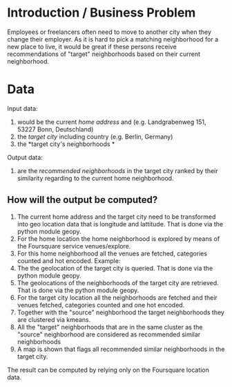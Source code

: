 # Introduction / Business Problem
Employees or freelancers often need to move to another city when they change their employer. 
As it is hard to pick a matching neighborhood for a new place to live, 
it would be great if these persons receive recommendations of "target" neighborhoods based on their current neighborhood.

# Data
Input data:
1. would be the current *home address* and (e.g. Landgrabenweg 151, 53227 Bonn, Deutschland)
2. the *target city* including country  (e.g. Berlin, Germany)
3. the *target city's neighborhoods *

Output data:
1. are the *recommended neighborhoods* in the target city ranked by their similarity regarding to the current home neighborhood.

## How will the output be computed?
1. The current home address and the target city need to be transformed into geo location data that is longitude and lattitude. That is done via the python module geopy.
2. For the home location the home neighborhood is explored by means of the Foursquare service venues/explore.
3. For this home neighborhood all the venues are fetched, categories counted and hot encoded.
Example:
4. The the geolocation of the target city is queried. That is done via the python module geopy.
5. The geolocations of the neighborhoods of the target city are retrieved. That is done via the python module geopy.
5. For the target city location all the  neighborhoods are fetched and their venues fetched, categories counted and one hot encoded.
6. Together with the "source" neighborhood the target neighborhoods they are clustered via kmeans.
7. All the "target" neighborhoods that are in the same cluster as the "source" neighborhood are considered as recommended similar neighborhoods
8. A map is shown that flags all recommended similar neighborhoods in the target city.

The result can be computed by relying only on the Foursquare location data.
